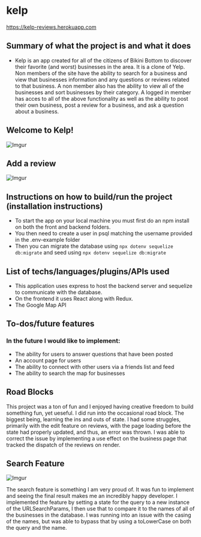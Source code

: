 # kelp
https://kelp-reviews.herokuapp.com

## Summary of what the project is and what it does
* Kelp is an app created for all of the citizens of Bikini Bottom to discover their favorite
(and worst) businesses in the area. It is a clone of Yelp. Non members of the site have the ability to
search for a business and view that businesses information and any questions or reviews related to that business.
A non member also has the ability to view all of the businesses and sort businesses by their category.
A logged in member has acces to all of the above functionality as well as the ability to post their own business, post a review for a business,
and ask a question about a business.

## Welcome to Kelp!
![Imgur](https://media.giphy.com/media/SCFyCn49F8VPGnQUPQ/giphy.gif)


## Add a review
![Imgur](https://media.giphy.com/media/mfawppMU6BLyf4MdlL/giphy.gif)


## Instructions on how to build/run the project (installation instructions)
* To start the app on your local machine you must first do an npm install on both the front and backend folders.
* You then need to create a user in psql matching the username provided in the .env-example folder
* Then you can migrate the database using ```npx dotenv sequelize db:migrate``` and seed
using ```npx dotenv sequelize db:migrate```

## List of techs/languages/plugins/APIs used
* This application uses express to host the backend server and sequelize to communicate with the database.
* On the frontend it uses React along with Redux.
* The Google Map API

## To-dos/future features
### In the future I would like to implement: 
* The ability for users to answer questions that have been posted
* An account page for users
* The ability to connect with other users via a friends list and feed
* The ability to search the map for businesses

## Road Blocks
This project was a ton of fun and I enjoyed having creative freedom to build something fun, yet ueseful. I did run into the occasional road block. The biggest being, learning the ins and outs of state. I had some struggles, primarily with the edit feature on reviews, with the page loading before the state had properly updated, and thus, an error was thrown. I was able to correct the issue by implementing a use effect on the business page that tracked the dispatch of the reviews on render.

## Search Feature
![Imgur](https://media.giphy.com/media/0yGM53InaWKzGRoBnI/giphy.gif)

The search feature is something I am very proud of. It was fun to implement and seeing the final result makes me an incredibly happy developer. 
I implemented the feature by setting a state for the query to a new instance of the URLSearchParams, I then use that to compare it to the names of all of the businesses in the database. I was running into an issue with the casing of the names, but was able to bypass that by using a toLowerCase on both the query and the name. 


